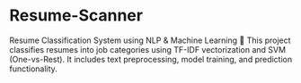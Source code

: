 # Resume-Scanner
Resume Classification System using NLP &amp; Machine Learning 🚀 This project classifies resumes into job categories using TF-IDF vectorization and SVM (One-vs-Rest). It includes text preprocessing, model training, and prediction functionality.
